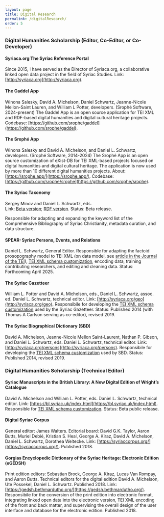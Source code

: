 ```yaml
---
layout: page
title: Digital Research
permalink: /digitalResearch/
order: 5
---
```


### Digital Humanities Scholarship (Editor, Co-Editor, or Co-Developer)

#### Syriaca.org The Syriac Reference Portal
Since 2015, I have served as the Director of Syriaca.org, a collaborative linked open data project in the field of Syriac Studies.
Link: [http://syriaca.org](http://syriaca.org).

#### The Gaddel App 
Winona Salesky, David A. Michelson, Daniel Schwartz, Jeanne-Nicole Mellon-Saint Lauren, and William L Potter, developers. 
(Srophé Software, 2024-present)
The Gaddel App is an open source application for TEI XML and RDF-based digital humanities and digital cultural heritage projects. 
Codebase: [https://github.com/srophe/gaddel](https://github.com/srophe/gaddel).


#### The Srophé App
Winona Salesky and David A. Michelson, and Daniel L. Schwartz, developers. (Srophé Software, 2014-2024) 
The Srophé App is an open source customization of eXist-DB for TEI XML-based projects focused on digital humanities and 
digital cultural heritage. The application is now used by more than 10 different digital humanities projects.
About: [https://srophe.app/](https://srophe.app/). Codebase: [https://github.com/srophe/srophe](https://github.com/srophe/srophe).


#### The Syriac Taxonomy
Sergey Minov and Daniel L. Schwartz, eds.  
Link: [Beta version](https://d2iy9xuv4su69v.cloudfront.net/taxonomy/index.html); 
[RDF version](https://raw.githubusercontent.com/srophe/syriaca-data/refs/heads/development/data/taxonomy/taxonomy.rdf).
Status: Beta release.

Responsible for adapting and expanding the keyword list of 
the Comprehensive Bibliography of Syriac Christianity, metadata curation, and data structure.


#### SPEAR: Syriac Persons, Events, and Relations
Daniel L. Schwartz, General Editor. Responsible for adapting the factoid prosopography model to TEI XML 
(on data model, see [article in the Journal of the TEI](https://journals.openedition.org/jtei/3979)), 
[TEI XML schema customization](https://github.com/srophe/spear/tree/main/documentation/Schema), encoding data, training 
contributing researchers, and editing and cleaning data. Status: Forthcoming April 2025.


#### The Syriac Gazetteer
William L. Potter and David A. Michelson, eds., Daniel L. Schwartz, assoc. ed. 
Daniel L. Schwartz, technical editor. 
Link: [http://syriaca.org/geo](http://syriaca.org/geo). Responsibile for developing
the [TEI XML schema customization](https://github.com/srophe/syriaca/tree/main/documentation/schemas) used 
by the Syriac Gazetteer. Status: Published 2014 (with Thomas A Carlson serving as co-editor), revised 2019.


#### The Syriac Biographical Dictionary (SBD)  
David A. Michelson, Jeanne-Nicole Mellon Saint-Laurent, Nathan P. Gibson, and Daniel L. Schwartz, eds. Daniel L. Schwartz,
technical editor. Link: [http://syriaca.org/persons](http://syriaca.org/persons). Responsibile for developing 
the [TEI XML schema customization](https://github.com/srophe/syriaca/tree/main/documentation/schemas) used 
by SBD. Status: Published 2014, revised 2019.

  
### Digital Humanities Scholarship (Technical Editor)


#### Syriac Manuscripts in the British Library: A New Digital Edition of Wright’s Catalogue
David A. Michelson and William L. Potter, eds. Daniel L. Schwartz, technical editor. 
Link: [https://bl.syriac.uk/index.html](https://bl.syriac.uk/index.html). Responsible for 
[TEI XML schema customization](https://github.com/srophe/britishLibrary/tree/main/documentation/schema). 
Status: Beta public release.


#### Digital Syriac Corpus
General editor: James Walters. Editorial board: David G.K. Taylor, Aaron Butts, Muriel Debié, 
Kristian S. Heal, George A. Kiraz, David A. Michelson, Daniel L. Schwartz, Dorothea Weltecke. 
Link: [https://syriaccorpus.org/](https://syriaccorpus.org/).
Published 2018. 


#### Gorgias Encyclopedic Dictionary of the Syriac Heritage: Electronic Edition (eGEDSH)
Print edition editors: Sebastian Brock, George A. Kiraz, Lucas Van Rompay, and Aaron Butts. Technical editors for the digital 
edition David A. Michelson, Ute Possekel, Daniel L. Schwartz. Published 2018. Link: [https://gedsh.bethmardutho.org/](https://gedsh.bethmardutho.org/).
Responsibile for the conversion of the print edition into electronic format, integrating linked open data into the electronic 
version, TEI XML encoding of the front and back matter, and supervising the overall design of the user interface 
and database for the electronic edition. Published 2018.



[jekyll-organization]: https://github.com/jekyll
